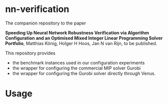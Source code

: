 # nn-verification 

The companion repository to the paper 

**Speeding Up Neural Network Robustness Verification via Algorithm Configuration and an Optimised Mixed Integer Linear Programming Solver Portfolio**, Matthias König, Holger H Hoos, Jan N van Rijn, to be published.

This repository provides

- the benchmark instances used in our configuration experiments
- the wrapper for configuring the commercial MIP solver Gurobi
- the wrapper for configuring the Gurobi solver directly through Venus.

# Usage

